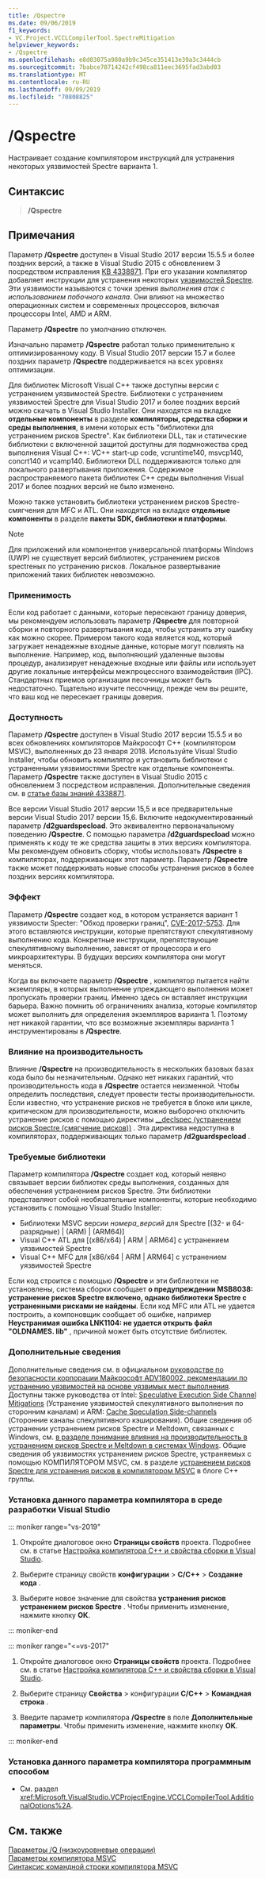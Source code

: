 ```yaml
---
title: /Qspectre
ms.date: 09/06/2019
f1_keywords:
- VC.Project.VCCLCompilerTool.SpectreMitigation
helpviewer_keywords:
- /Qspectre
ms.openlocfilehash: e8d03075a980a9b9c345ce351413e39a3c3444cb
ms.sourcegitcommit: 7babce70714242cf498ca811eec3695fad3abd03
ms.translationtype: MT
ms.contentlocale: ru-RU
ms.lasthandoff: 09/09/2019
ms.locfileid: "70808825"
---
```

# <a name="qspectre"></a>/Qspectre

Настраивает создание компилятором инструкций для устранения некоторых уязвимостей Spectre варианта 1.

## <a name="syntax"></a>Синтаксис

> **/Qspectre**

## <a name="remarks"></a>Примечания

Параметр **/Qspectre** доступен в Visual Studio 2017 версии 15.5.5 и более поздних версий, а также в Visual Studio 2015 с обновлением 3 посредством исправления [KB 4338871](https://support.microsoft.com/help/4338871/visual-studio-2015-update-3-spectre-variant-1-toolset-qspectre). При его указании компилятор добавляет инструкции для устранения некоторых [уязвимостей Spectre](https://spectreattack.com/spectre.pdf). Эти уязвимости называются с точки зрения *выполнения атак с использованием побочного канала*. Они влияют на множество операционных систем и современных процессоров, включая процессоры Intel, AMD и ARM.

Параметр **/Qspectre** по умолчанию отключен.

Изначально параметр **/Qspectre** работал только применительно к оптимизированному коду. В Visual Studio 2017 версии 15.7 и более поздних параметр **/Qspectre** поддерживается на всех уровнях оптимизации.

Для библиотек Microsoft Visual C++ также доступны версии с устранением уязвимостей Spectre. Библиотеки с устранением уязвимостей Spectre для Visual Studio 2017 и более поздних версий можно скачать в Visual Studio Installer. Они находятся на вкладке **отдельные компоненты** в разделе **компиляторы, средства сборки и среды выполнения**, в имени которых есть "библиотеки для устранением рисков Spectre". Как библиотеки DLL, так и статические библиотеки с включенной защитой доступны для подмножества сред выполнения Visual C++: VC++ start-up code, vcruntime140, msvcp140, concrt140 и vcamp140. Библиотеки DLL поддерживаются только для локального развертывания приложения. Содержимое распространяемого пакета библиотек C++ среды выполнения Visual 2017 и более поздних версий не было изменено.

Можно также установить библиотеки устранением рисков Spectre-смягчения для MFC и ATL. Они находятся на вкладке **отдельные компоненты** в разделе **пакеты SDK, библиотеки и платформы**.

> [!NOTE]
> Для приложений или компонентов универсальной платформы Windows (UWP) не существует версий библиотек, устранением рисков spectreных по устранению рисков. Локальное развертывание приложений таких библиотек невозможно.

### <a name="applicability"></a>Применимость

Если код работает с данными, которые пересекают границу доверия, мы рекомендуем использовать параметр **/Qspectre** для повторной сборки и повторного развертывания кода, чтобы устранить эту ошибку как можно скорее. Примером такого кода является код, который загружает ненадежные входные данные, которые могут повлиять на выполнение. Например, код, выполняющий удаленные вызовы процедур, анализирует ненадежные входные или файлы или использует другие локальные интерфейсы межпроцессного взаимодействия (IPC). Стандартных приемов организации песочницы может быть недостаточно. Тщательно изучите песочницу, прежде чем вы решите, что ваш код не пересекает границы доверия.

### <a name="availability"></a>Доступность

Параметр **/Qspectre** доступен в Visual Studio 2017 версии 15.5.5 и во всех обновлениях компиляторов Майкрософт C++ (компилятором MSVC), выполненных до 23 января 2018. Используйте Visual Studio Installer, чтобы обновить компилятор и установить библиотеки с устраненными уязвимостями Spectre как отдельные компоненты. Параметр **/Qspectre** также доступен в Visual Studio 2015 с обновлением 3 посредством исправления. Дополнительные сведения см. в [статье базы знаний 4338871](https://support.microsoft.com/help/4338871).

Все версии Visual Studio 2017 версии 15,5 и все предварительные версии Visual Studio 2017 версии 15,6. Включите недокументированный параметр **/d2guardspecload**. Это эквивалентно первоначальному поведению **/Qspectre**. С помощью параметра **/d2guardspecload** можно применять к коду те же средства защиты в этих версиях компилятора. Мы рекомендуем обновить сборку, чтобы использовать **/Qspectre** в компиляторах, поддерживающих этот параметр. Параметр **/Qspectre** также может поддерживать новые способы устранения рисков в более поздних версиях компилятора.

### <a name="effect"></a>Эффект

Параметр **/Qspectre** создает код, в котором устраняется вариант 1 уязвимости Specter: "Обход проверки границ", [CVE-2017-5753](https://nvd.nist.gov/vuln/detail/CVE-2017-5753). Для этого вставляются инструкции, которые препятствуют спекулятивному выполнению кода. Конкретные инструкции, препятствующие спекулятивному выполнению, зависят от процессора и его микроархитектуры. В будущих версиях компилятора они могут меняться.

Когда вы включаете параметр **/Qspectre** , компилятор пытается найти экземпляры, в которых выполнение упреждающего выполнения может пропускать проверки границ. Именно здесь он вставляет инструкции барьера. Важно помнить об ограничениях анализа, которые компилятор может выполнить для определения экземпляров варианта 1. Поэтому нет никакой гарантии, что все возможные экземпляры варианта 1 инструментированы в **/Qspectre**.

### <a name="performance-impact"></a>Влияние на производительность

Влияние **/Qspectre** на производительность в нескольких базовых базах кода было бы незначительным. Однако нет никаких гарантий, что производительность кода в **/Qspectre** остается неизменной. Чтобы определить последствия, следует провести тесты производительности. Если известно, что устранение рисков не требуется в блоке или цикле, критическом для производительности, можно выборочно отключить устранение рисков с помощью директивы [__declspec (устранением рисков Spectre (смягчение рисков))](../../cpp/spectre.md) . Эта директива недоступна в компиляторах, поддерживающих только параметр **/d2guardspecload** .

### <a name="required-libraries"></a>Требуемые библиотеки

Параметр компилятора **/Qspectre** создает код, который неявно связывает версии библиотек среды выполнения, созданных для обеспечения устранением рисков Spectre. Эти библиотеки представляют собой необязательные компоненты, которые необходимо установить с помощью Visual Studio Installer:

- Библиотеки MSVC версии *номера_версий* для Spectre \[(32- и 64-разрядные) | (ARM) | (ARM64)]
- Visual C++ ATL для \[(x86/x64) | ARM | ARM64] с устранением уязвимостей Spectre
- Visual C++ MFC для \[x86/x64 | ARM | ARM64] с устранением уязвимостей Spectre

Если код строится с помощью **/Qspectre** и эти библиотеки не установлены, система сборки сообщает **о предупреждении MSB8038: устранение рисков Spectre включено, однако библиотеки Spectre с устраненными рисками не найдены**. Если код MFC или ATL не удается построить, а компоновщик сообщает об ошибке, например **Неустранимая ошибка LNK1104: не удается открыть файл "OLDNAMES. lib"** , причиной может быть отсутствие библиотек.

### <a name="additional-information"></a>Дополнительные сведения

Дополнительные сведения см. в официальном [руководстве по безопасности корпорации Майкрософт ADV180002, рекомендации по устранению уязвимостей на основе уязвимых мест выполнения](https://portal.msrc.microsoft.com/en-US/security-guidance/advisory/ADV180002). Доступны также руководства от Intel: [Speculative Execution Side Channel Mitigations](https://software.intel.com/sites/default/files/managed/c5/63/336996-Speculative-Execution-Side-Channel-Mitigations.pdf) (Устранение уязвимостей спекулятивного выполнения по сторонним каналам) и ARM: [Cache Speculation Side-channels](https://developer.arm.com/-/media/Files/pdf/Cache_Speculation_Side-channels.pdf) (Сторонние каналы спекулятивного кэширования). Общие сведения об устранении устранением рисков Spectre и Meltdown, связанных с Windows, см. [в разделе понимание влияния на производительность в устранением рисков Spectre и Meltdown в системах Windows](https://www.microsoft.com/security/blog/2018/01/09/understanding-the-performance-impact-of-spectre-and-meltdown-mitigations-on-windows-systems/). Общие сведения об уязвимостях устранением рисков Spectre, устраняемых с помощью КОМПИЛЯТОРОМ MSVC, см. в разделе [устранением рисков Spectre для устранения рисков в компилятором MSVC](https://devblogs.microsoft.com/cppblog/spectre-mitigations-in-msvc./) в блоге C++ группы.

### <a name="to-set-this-compiler-option-in-the-visual-studio-development-environment"></a>Установка данного параметра компилятора в среде разработки Visual Studio

::: moniker range="vs-2019"

1. Откройте диалоговое окно **Страницы свойств** проекта. Подробнее см. в статье [Настройка компилятора C++ и свойства сборки в Visual Studio](../working-with-project-properties.md).

1. Выберите страницу свойств **конфигурации** > **C/C++**  > **Создание кода** .

1. Выберите новое значение для свойства **устранения рисков устранением рисков Spectre** . Чтобы применить изменение, нажмите кнопку **ОК**.

::: moniker-end

::: moniker range="<=vs-2017"

1. Откройте диалоговое окно **Страницы свойств** проекта. Подробнее см. в статье [Настройка компилятора C++ и свойства сборки в Visual Studio](../working-with-project-properties.md).

1. Выберите страницу **Свойства** > конфигурации **C/C++**  > **Командная строка** .

1. Введите параметр компилятора **/Qspectre** в поле **Дополнительные параметры**. Чтобы применить изменение, нажмите кнопку **ОК**.

::: moniker-end

### <a name="to-set-this-compiler-option-programmatically"></a>Установка данного параметра компилятора программным способом

- См. раздел <xref:Microsoft.VisualStudio.VCProjectEngine.VCCLCompilerTool.AdditionalOptions%2A>.

## <a name="see-also"></a>См. также

[Параметры /Q (низкоуровневые операции)](q-options-low-level-operations.md)<br/>
[Параметры компилятора MSVC](compiler-options.md)<br/>
[Синтаксис командной строки компилятора MSVC](compiler-command-line-syntax.md)
